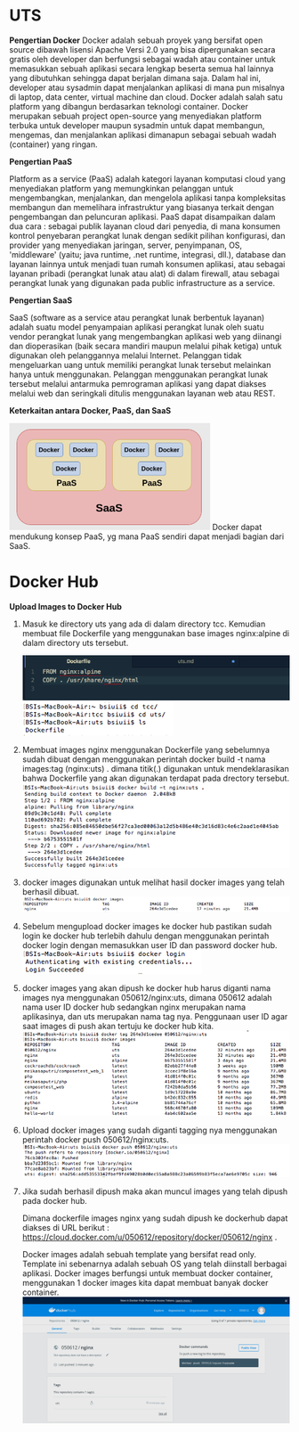 # UTS

**Pengertian Docker**
Docker adalah sebuah proyek yang bersifat open source dibawah lisensi Apache Versi 2.0 yang bisa dipergunakan secara gratis oleh developer dan berfungsi sebagai wadah atau container untuk memasukkan sebuah aplikasi secara lengkap beserta semua hal lainnya yang dibutuhkan sehingga dapat berjalan dimana saja.
Dalam hal ini, developer atau sysadmin dapat menjalankan aplikasi di mana pun misalnya di laptop, data center, virtual machine dan cloud.
Docker adalah salah satu platform yang dibangun berdasarkan teknologi container.
Docker merupakan sebuah project open-source yang menyediakan platform terbuka untuk developer maupun sysadmin untuk dapat membangun, mengemas, dan menjalankan aplikasi dimanapun sebagai sebuah wadah (container) yang ringan.

**Pengertian PaaS**

Platform as a service (PaaS) adalah kategori layanan komputasi cloud yang menyediakan platform yang memungkinkan pelanggan untuk mengembangkan, menjalankan, dan mengelola aplikasi tanpa kompleksitas membangun dan memelihara infrastruktur yang biasanya terkait dengan pengembangan dan peluncuran aplikasi.
PaaS dapat disampaikan dalam dua cara :
sebagai publik layanan cloud dari penyedia, di mana konsumen kontrol penyebaran perangkat lunak dengan sedikit pilihan konfigurasi, dan provider yang menyediakan jaringan, server, penyimpanan, OS, 'middleware' (yaitu; java runtime, .net runtime, integrasi, dll.), database dan layanan lainnya untuk menjadi tuan rumah konsumen aplikasi,
atau sebagai layanan pribadi (perangkat lunak atau alat) di dalam firewall, atau sebagai perangkat lunak yang digunakan pada public infrastructure as a service.

**Pengertian SaaS**

SaaS (software as a service atau perangkat lunak berbentuk layanan) adalah suatu model penyampaian aplikasi perangkat lunak oleh suatu vendor perangkat lunak yang mengembangkan aplikasi web yang diinangi dan dioperasikan (baik secara mandiri maupun melalui pihak ketiga) untuk digunakan oleh pelanggannya melalui Internet.
Pelanggan tidak mengeluarkan uang untuk memiliki perangkat lunak tersebut melainkan hanya untuk menggunakan. Pelanggan menggunakan perangkat lunak tersebut melalui antarmuka pemrograman aplikasi yang dapat diakses melalui web dan seringkali ditulis menggunakan layanan web atau REST.

**Keterkaitan antara Docker, PaaS, dan SaaS**

![](tcc-uts/diagram.png)
Docker dapat mendukung konsep PaaS, yg mana PaaS sendiri dapat menjadi bagian dari SaaS.

# Docker Hub
**Upload Images to Docker Hub**

1. Masuk ke directory uts yang ada di dalam directory tcc. Kemudian membuat file Dockerfile yang menggunakan base images nginx:alpine di dalam directory uts tersebut.

   ![](tcc-uts/0.png)
   ![](tcc-uts/1.png)

2. Membuat images nginx menggunakan Dockerfile yang sebelumnya sudah dibuat dengan menggunakan perintah docker build -t nama images:tag (nginx:uts) . dimana titik(.) digunakan untuk mendeklarasikan bahwa Dockerfile yang akan digunakan terdapat pada drectory tersebut.
   ![](tcc-uts/2.png)

3. docker images digunakan untuk melihat hasil docker images yang telah berhasil dibuat.
   ![](tcc-uts/3.png)

4. Sebelum mengupload docker images ke docker hub pastikan sudah login ke docker hub terlebih dahulu dengan menggunakan perintah docker login dengan memasukkan user ID dan password docker hub.
   ![](tcc-uts/4.png)

5. docker images yang akan dipush ke docker hub harus diganti nama images nya menggunakan 050612/nginx:uts, dimana 050612 adalah nama user ID docker hub sedangkan nginx merupakan nama aplikasinya, dan uts merupakan nama tag nya. Penggunaan user ID agar saat images di push akan tertuju ke docker hub kita.
   ![](tcc-uts/5.png)

6. Upload docker images yang sudah diganti tagging nya menggunakan perintah docker push 050612/nginx:uts.
   ![](tcc-uts/6.png)

7. Jika sudah berhasil dipush maka akan muncul images yang telah dipush pada docker hub.

   Dimana dockerfile images nginx yang sudah dipush ke dockerhub dapat diakses di URL berikut : https://cloud.docker.com/u/050612/repository/docker/050612/nginx .

   Docker images adalah sebuah template yang bersifat read only. Template ini sebenarnya adalah sebuah OS yang telah diinstall berbagai aplikasi. Docker images berfungsi untuk membuat docker container, menggunakan 1 docker images kita dapat membuat banyak docker container.
   ![](tcc-uts/7.png)
